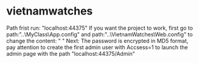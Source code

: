 # vietnamwatches
Path frist run: "localhost:44375"
If you want the project to work,
first go to path:"..\MyClass\App.config" and path:"..\VietnamWatches\Web.config"
to change the content:
"<connectionStrings>
		<add name="StrConnect" connectionString="Data Source=(-Change here-);Initial Catalog=VietnamWatches01;Integrated Security=True" providerName="System.Data.SqlClient" />
	</connectionStrings>"
Next:
The password is encrypted in MD5 format, pay attention to create the first admin user with Accsess=1 to launch the admin page with the path "localhost:44375/Admin"
